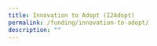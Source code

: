 ```yaml
---
title: Innovation to Adopt (I2Adopt)
permalink: /funding/innovation-to-adopt/
description: ""
---
```

